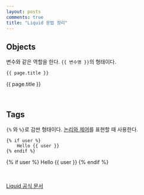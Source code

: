 ```yaml
---
layout: posts
comments: true
title: "Liquid 문법 정리"
---
```



## Objects
변수와 같은 역할을 한다. `{{ 변수명 }}`의 형태이다.

```
{{ page.title }}
```

{{ page.title }}

<br>

## Tags

`{%` 와 `%}`로 감싼 형태이다. <u>논리와 제어</u>를 표현할 때 사용한다.

```
{% if user %}
    Hello {{ user }}
{% endif %}
```

{% if user %}
    Hello {{ user }}
{% endif %}

<br>

[Liquid 공식 문서](https://shopify.github.io/liquid/)